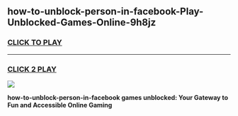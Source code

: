 
## how-to-unblock-person-in-facebook-Play-Unblocked-Games-Online-9h8jz
<h3>
<a href="https://premium76.site?title=how-to-unblock-person-in-facebook&ref=25A">CLICK TO PLAY</a></h3>
<hr>

<h3>
<a href="https://premium76.site?title=how-to-unblock-person-in-facebook&ref=25A">CLICK 2 PLAY</a>
  
</h3>

<a href="https://premium76.site?title=how-to-unblock-person-in-facebook&ref=25A"><img src="https://clearcache.store/games.png"></a>


**how-to-unblock-person-in-facebook games unblocked: Your Gateway to Fun and Accessible Online Gaming**
